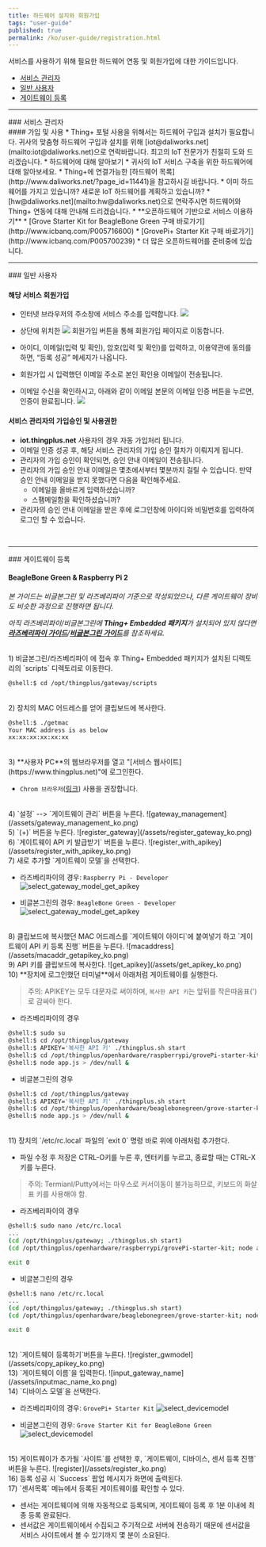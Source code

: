 ```yaml
---
title: 하드웨어 설치와 회원가입
tags: "user-guide"
published: true
permalink: /ko/user-guide/registration.html
---
```


서비스를 사용하기 위해 필요한 하드웨어 연동 및 회원가입에 대한 가이드입니다.

* [서비스 관리자](#id-serviceadmin)
* [일반 사용자](#id-enduser) 
* [게이트웨이 등록](#id-gateway) 

---
<div id='id-serviceadmin'></div>
### 서비스 관리자
<br>
#### 가입 및 사용
  * Thing+ 포털 사용을 위해서는 하드웨어 구입과 설치가 필요합니다. 귀사의 맞춤형 하드웨어 구입과 설치를 위해 [iot@daliworks.net](mailto:iot@daliworks.net)으로 연락바랍니다. 최고의 IoT 전문가가 친절히 도와 드리겠습니다.
  * 하드웨어에 대해 알아보기
    * 귀사의 IoT 서비스 구축을 위한 하드웨어에 대해 알아보세요.
    * Thing+에 연결가능한 [하드웨어 목록](http://www.daliworks.net/?page_id=11441)을 참고하시길 바랍니다.
  * 이미 하드웨어를 가지고 있습니까? 새로운 IoT 하드웨어를 계획하고 있습니까?
    * [hw@daliworks.net](mailto:hw@daliworks.net)으로 연락주시면 하드웨어와 Thing+ 연동에 대해 안내해 드리겠습니다.
  * **오픈하드웨어 기반으로 서비스 이용하기**
    * [Grove Starter Kit for BeagleBone Green 구매 바로가기](http://www.icbanq.com/P005716600)
    * [GrovePi+ Starter Kit 구매 바로가기](http://www.icbanq.com/P005700239)
    * 더 많은 오픈하드웨어를 준비중에 있습니다.

<br>

---
<div id='id-enduser'></div>
### 일반 사용자
<br>

#### 해당 서비스 회원가입
  * 인터넷 브라우저의 주소창에 서비스 주소를 입력합니다.
![](/assets/2_address.png)

  * 상단에 위치한 ![](/assets/2_register.png) 회원가입 버튼을 통해 회원가입 페이지로 이동합니다.
  * 아이디, 이메일(입력 및 확인), 암호(입력 및 확인)를 입력하고, 이용약관에 동의를 하면, “등록 성공” 메세지가 나옵니다.
  * 회원가입 시 입력했던 이메일 주소로 본인 확인용 이메일이 전송됩니다.
  * 이메일 수신을 확인하시고, 아래와 같이 이메일 본문의 이메일 인증 버튼을 누르면, 인증이 완료됩니다.
![](/assets/2_email.png)

#### 서비스 관리자의 가입승인 및 사용권한
  * **iot.thingplus.net** 사용자의 경우 자동 가입처리 됩니다.
  * 이메일 인증 성공 후, 해당 서비스 관리자의 가입 승인 절차가 이뤄지게 됩니다.
  * 관리자의 가입 승인이 확인되면, 승인 안내 이메일이 전송됩니다.
  * 관리자의 가입 승인 안내 이메일은 몇초에서부터 몇분까지 걸릴 수 있습니다. 만약 승인 안내 이메일을 받지 못했다면 다음을 확인해주세요.
    * 이메일을 올바르게 입력하셨습니까?
    * 스팸메일함을 확인하셨습니까?
  * 관리자의 승인 안내 이메일을 받은 후에 로그인창에 아이디와 비밀번호를 입력하여 로그인 할 수 있습니다.

<br>

---
<div id='id-gateway'></div>
### 게이트웨이 등록
<br>

#### BeagleBone Green & Raspberry Pi 2 

_본 가이드는 비글본그린 및 라즈베리파이 기준으로 작성되었으나, 다른 게이트웨이 장비도 비슷한 과정으로 진행하면 됩니다._

_아직 라즈베리파이/비글본그린에 **Thing+ Embedded 패키지**가 설치되어 있지 않다면 [**라즈베리파이 가이드**](/ko/open-hardware/raspberry-pi-user-guide.html)/[**비글본그린 가이드**](/ko/open-hardware/bbb-user-guide.html)를 참조하세요._

<br/>
1) 비글본그린/라즈베리파이 에 접속 후 Thing+ Embedded 패키지가 설치된 디렉토리의 `scripts` 디렉토리로 이동한다.

```bash
@shell:$ cd /opt/thingplus/gateway/scripts
```

<br/>
2) 장치의 MAC 어드레스를 얻어 클립보드에 복사한다.

```bash
@shell:$ ./getmac
Your MAC address is as below
xx:xx:xx:xx:xx:xx
```

<br/>
3) **사용자 PC**의 웹브라우저를 열고 "[서비스 웹사이트](https://www.thingplus.net)"에 로그인한다.

 - `Chrom 브라우저`([링크](https://www.google.com/chrome)) 사용을 권장합니다.

<br/>
4) `설정` --> `게이트웨이 관리` 버튼을 누른다.
![gateway_management](/assets/gateway_management_ko.png)

<br/>
5) `(+)` 버튼을 누른다.
![register_gateway](/assets/register_gateway_ko.png)

<br/>
6) `게이트웨이 API 키 발급받기` 버튼을 누른다.
![register_with_apikey](/assets/register_with_apikey_ko.png)

<br/>
7) 새로 추가할 `게이트웨이 모델`을 선택한다.

- 라즈베리파이의 경우: `Raspberry Pi - Developer`
![select_gateway_model_get_apikey](/assets/select_gateway_getapikey_raspberry_ko.png)

- 비글본그린의 경우: `BeagleBone Green - Developer`
![select_gateway_model_get_apikey](/assets/select_gateway_getapikey_beagle_ko.png)

<br/>
8) 클립보드에 복사했던 MAC 어드레스를 `게이트웨이 아이디`에 붙여넣기 하고 `게이트웨이 API 키 등록 진행` 버튼을 누른다.
![macaddress](/assets/macaddr_getapikey_ko.png)

<br/>
9) API 키를 클립보드에 복사한다.
![get_apikey](/assets/get_apikey_ko.png)

<br/>
10) **장치에 로그인했던 터미널**에서 아래처럼 게이트웨이를 실행한다.

> 주의: APIKEY는 모두 대문자로 써야하며, `복사한 API 키`는 앞뒤를 작은따옴표(')로 감싸야 한다.

- 라즈베리파이의 경우

 ```bash
 @shell:$ sudo su
 @shell:$ cd /opt/thingplus/gateway
 @shell:$ APIKEY='복사한 API 키' ./thingplus.sh start
 @shell:$ cd /opt/thingplus/openhardware/raspberrypi/grovePi-starter-kit
 @shell:$ node app.js > /dev/null &
 ```

- 비글본그린의 경우

 ```bash
 @shell:$ cd /opt/thingplus/gateway
 @shell:$ APIKEY='복사한 API 키' ./thingplus.sh start
 @shell:$ cd /opt/thingplus/openhardware/beaglebonegreen/grove-starter-kit
 @shell:$ node app.js > /dev/null &
 ```

<br/>
11) 장치의 `/etc/rc.local` 파일의 `exit 0` 명령 바로 위에 아래처럼 추가한다.

- 파일 수정 후 저장은 CTRL-O키를 누른 후, 엔터키를 누르고, 종료할 때는 CTRL-X키를 누른다.

> 주의: Termianl/Putty에서는 마우스로 커서이동이 불가능하므로, 키보드의 화살표 키를 사용해야 함.

- 라즈베리파이의 경우

 ```bash
 @shell:$ sudo nano /etc/rc.local
 ...
 (cd /opt/thingplus/gateway; ./thingplus.sh start)
 (cd /opt/thingplus/openhardware/raspberrypi/grovePi-starter-kit; node app.js)

 exit 0
 ```

- 비글본그린의 경우

 ```bash
 @shell:$ nano /etc/rc.local
 ...
 (cd /opt/thingplus/gateway; ./thingplus.sh start)
 (cd /opt/thingplus/openhardware/beaglebonegreen/grove-starter-kit; node app.js)

 exit 0
 ```

<br/>
12) `게이트웨이 등록하기`버튼을 누른다.
![register_gwmodel](/assets/copy_apikey_ko.png)

<br/>
13) `게이트웨이 이름`을 입력한다.
![input_gateway_name](/assets/inputmac_name_ko.png)

<br/>
14) `디바이스 모델`을 선택한다.

- 라즈베리파이의 경우: `GrovePi+ Starter Kit`
![select_devicemodel](/assets/select_devicemodel_rapberry_ko.png)

- 비글본그린의 경우: `Grove Starter Kit for BeagleBone Green`
![select_devicemodel](/assets/select_devicemodel_beagle_ko.png)

<br/>
15) 게이트웨이가 추가될 `사이트`를 선택한 후, `게이트웨이, 디바이스, 센서 등록 진행` 버튼을 누른다.
![register](/assets/register_ko.png)

<br/>
16) 등록 성공 시 `Success` 팝업 메시지가 화면에 출력된다.

<br/>
17) `센서목록` 메뉴에서 등록된 게이트웨이를 확인할 수 있다.

  - 센서는 게이트웨이에 의해 자동적으로 등록되며, 게이트웨이 등록 후 1분 이내에  최종 등록 완료된다.
  - 센서값은 게이트웨이에서 수집되고 주기적으로 서버에 전송하기 때문에 센서값을 서비스 사이트에서 볼 수 있기까지 몇 분이 소요된다.

<br/>
